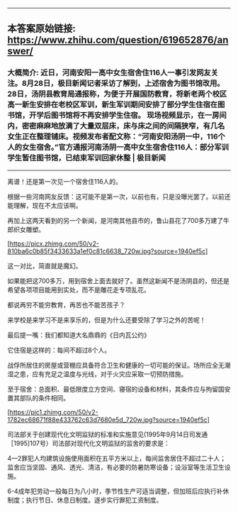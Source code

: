 ----------------------------------------
## 本答案原始链接: https://www.zhihu.com/question/619652876/answer/
### 大概简介: 近日，河南安阳一高中女生宿舍住116人一事引发网友关注。8月28日，极目新闻记者采访了解到，上述宿舍为图书馆改用。28日，汤阴县教育局通报称，为便于开展国防教育，将新老两个校区高一新生安排在老校区军训，新生军训期间安排了部分学生住宿在图书馆，开学后图书馆将不再安排学生住宿。 现场视频显示，在一房间内，密密麻麻地放满了大量双层床，床与床之间的间隔狭窄，有几名女生正在整理铺床。视频发布者配文称：“河南安阳汤阴一中，116个人的女生宿舍。”官方通报河南汤阴一高中女生宿舍住116人：部分军训学生暂住图书馆，已结束军训回家休整 | 极目新闻
----------------------------------------
离谱！还是第一次见一个宿舍住116人的。

根据一些河南网友反馈：这可能不是第一次，以前也有，只是没曝光罢了。以前还能理解，现在不太应该啊。

再加上这两天看到的另一个新闻，是河南其他县市的，鲁山县花了700多万建了牛郎织女雕塑。

[https://picx.zhimg.com/50/v2-810ba6c0b85f3433633a1ef0c81c6638_720w.jpg?source=1940ef5c]

这一对比，简直就是魔幻。

如果能把这700多万，用到宿舍上面去就好了。虽然这新闻不是汤阴县的，但还是希望各项项目能用到实处，而不是雕花走专项乱花。

都说再穷不能穷教育，再苦也不能苦孩子？

来学校是来学习不是来享乐的，但是为什么还要受除了学习之外的苦呢！

最后提一嘴：我们都知道大名鼎鼎的《日内瓦公约》

它住宿是这样的：每间不超过8个人。

战俘所居住的房屋或营棚应具备符合卫生和健康的一切可能的保证。场所应全无潮湿之患，应有充足之温度与光线，对于火灾应采取一切预防措施。

至于宿舍：总面积、最低限度立方空间、寝宿的设备和材料，其条件应与拘留国安置其部队的条件相同。

[https://pic1.zhimg.com/50/v2-1782ec68671f88e433762c63d7680e5d_720w.jpg?source=1940ef5c]



司法部关于创建现代化文明监狱的标准和实施意见(1995年9月14日司发通［1995]107号）司法部对现代化文明监狱的监舍的要求是：

4—2罪犯人均建筑设施使用面积在五平方米以上，每间监舍居住不超过二十人；监舍应当坚固、通风、透光、清洁，有必要的防暑防寒设备；设浴室等生活卫生设施。

6-4成年犯劳动一般每日为八小时，季节性生产可适当调整，但加班后应执行补休制度；执行节日、休息日制度。逐步实行罪犯工资制度。